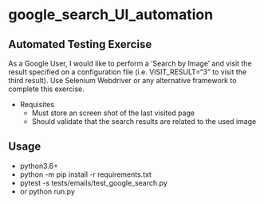 # google_search_UI_automation
## Automated Testing Exercise
As a Google User, I would like to perform a ‘Search by Image’ and visit the result specified on a configuration file 
(i.e. VISIT_RESULT=“3” to visit the third result).
Use Selenium Webdriver or any alternative framework to complete this exercise.
* Requisites
	- Must store an screen shot of the last visited page
	- Should validate that the search results are related to the used image
	
## Usage
* python3.6+
* python -m pip install -r requirements.txt
* pytest -s tests/emails/test_google_search.py
* or python run.py

